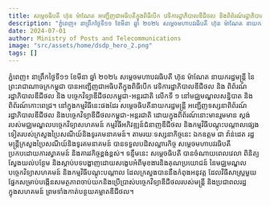 ```yaml
---
title: សម្តេចធិបតី ហ៊ុន ម៉ាណែត អញ្ជើញជាអធិបតីក្នុងពិធីបើក វេទិការដ្ឋាភិបាលឌីជីថល និងពិព័រណ៍រដ្ឋាភិបាលឌីជីថល និងបច្ចេកវិទ្យាឌីជីថលកម្ពុជា-អន្តរជាតិ លើកទី ១
description: "ភ្នំពេញ៖ នាព្រឹកថ្ងៃទី១១ ខែមីនា ឆ្នាំ ២០២៤ សម្តេចមហាបវរធិបតី ហ៊ុន ម៉ាណែត នាយករដ្ឋមន្រ្តី នៃព្រះរាជាណាចក្រកម្ពុជា បានអញ្ជើញជាអធិបតីក្នុងពិធីបើក វេទិការដ្ឋាភិបាលឌីជីថល និង ពិព័រណ៍រដ្ឋាភិបាលឌីជីថល និង បច្ចេកវិទ្យាឌីជីថលកម្ពុជា-អន្តរជាតិ លើកទី ១ នៅមជ្ឈមណ្ឌលសន្និបាត និងពិព័រណ៍កោះពេជ្រ។ នៅក្នុងកម្មវិធីនេះផងដែរ សម្តេចធិបតីនាយករដ្ឋមន្ត្រី អញ្ជើញទស្សនាពិព័រណ៍រដ្ឋាភិបាលឌីជីថល និងបច្ចេកវិទ្យាឌីជីថលកម្ពុជា-អន្តរជាតិ ដោយក្នុងពិព័រណ៍នោះមានរួមមាន ស្តង់របស់មជ្ឈមណ្ឌលបច្ចេកវិទ្យាសហគមន៍ កម្មវិធីអភិវឌ្ឍន៍ជំនាញឌីជីថល និងកម្មវិធីបណ្តុះបណ្តាលផ្សេងទៀតរបស់ក្រសួងប្រៃសណីយ៍និងទូរគមនាគមន៍។ តាមរយៈទស្សនាកិច្ចនេះ ឯកឧត្តម ជា វ៉ាន់ដេត រដ្ឋមន្ត្រីក្រសួងប្រៃសណីយ៍និងទូរគមនាគមន៍ បានទទួលបដិសណ្ឋារកិច្ច សម្តេចមហាបវរធិបតី ប្រកបដោយការស្វាគមន៍ និងគារវកិច្ចខ្ពង់ខ្ពស់។ ទន្ទឹមនេះ សម្តេចធិបតី បានចំណាយពេលវេលា ពិនិត្យស្វែងយល់បន្ថែម និងស្តាប់បទបង្ហាញដោយសង្ខេបអំពីមុខងារនិងគុណប្រយោជន៍ នៃមជ្ឈមណ្ឌលបច្ចេកវិទ្យាសហគមន៍ និងកម្មវិធីបណ្តុះបណ្តាល ដែលក្រសួងបាននឹងកំពុងអនុវត្ត ដែលវិធីសាស្ត្រមួយផ្នែកសម្រាប់បង្កើនសមត្ថភាពចាប់យកនិងប្រើប្រាស់បច្ចេកវិទ្យាឌីជីថលរបស់មន្ត្រី និងប្រជាពលរដ្ឋក្នុងសហគមន៍ ព្រមទាំងកាត់បន្ថយគម្លាតឌីជីថល។"
date: 2024-07-01
author: Ministry of Posts and Telecommunications
image: "src/assets/home/dsdp_hero_2.png"
tags: []
---
```

ភ្នំពេញ៖ នាព្រឹកថ្ងៃទី១១ ខែមីនា ឆ្នាំ ២០២៤ សម្តេចមហាបវរធិបតី ហ៊ុន ម៉ាណែត នាយករដ្ឋមន្រ្តី នៃព្រះរាជាណាចក្រកម្ពុជា បានអញ្ជើញជាអធិបតីក្នុងពិធីបើក វេទិការដ្ឋាភិបាលឌីជីថល និង ពិព័រណ៍រដ្ឋាភិបាលឌីជីថល និង បច្ចេកវិទ្យាឌីជីថលកម្ពុជា-អន្តរជាតិ លើកទី ១ នៅមជ្ឈមណ្ឌលសន្និបាត និងពិព័រណ៍កោះពេជ្រ។ នៅក្នុងកម្មវិធីនេះផងដែរ សម្តេចធិបតីនាយករដ្ឋមន្ត្រី អញ្ជើញទស្សនាពិព័រណ៍រដ្ឋាភិបាលឌីជីថល និងបច្ចេកវិទ្យាឌីជីថលកម្ពុជា-អន្តរជាតិ ដោយក្នុងពិព័រណ៍នោះមានរួមមាន ស្តង់របស់មជ្ឈមណ្ឌលបច្ចេកវិទ្យាសហគមន៍ កម្មវិធីអភិវឌ្ឍន៍ជំនាញឌីជីថល និងកម្មវិធីបណ្តុះបណ្តាលផ្សេងទៀតរបស់ក្រសួងប្រៃសណីយ៍និងទូរគមនាគមន៍។ តាមរយៈទស្សនាកិច្ចនេះ ឯកឧត្តម ជា វ៉ាន់ដេត រដ្ឋមន្ត្រីក្រសួងប្រៃសណីយ៍និងទូរគមនាគមន៍ បានទទួលបដិសណ្ឋារកិច្ច សម្តេចមហាបវរធិបតី ប្រកបដោយការស្វាគមន៍ និងគារវកិច្ចខ្ពង់ខ្ពស់។ ទន្ទឹមនេះ សម្តេចធិបតី បានចំណាយពេលវេលា ពិនិត្យស្វែងយល់បន្ថែម និងស្តាប់បទបង្ហាញដោយសង្ខេបអំពីមុខងារនិងគុណប្រយោជន៍ នៃមជ្ឈមណ្ឌលបច្ចេកវិទ្យាសហគមន៍ និងកម្មវិធីបណ្តុះបណ្តាល ដែលក្រសួងបាននឹងកំពុងអនុវត្ត ដែលវិធីសាស្ត្រមួយផ្នែកសម្រាប់បង្កើនសមត្ថភាពចាប់យកនិងប្រើប្រាស់បច្ចេកវិទ្យាឌីជីថលរបស់មន្ត្រី និងប្រជាពលរដ្ឋក្នុងសហគមន៍ ព្រមទាំងកាត់បន្ថយគម្លាតឌីជីថល។